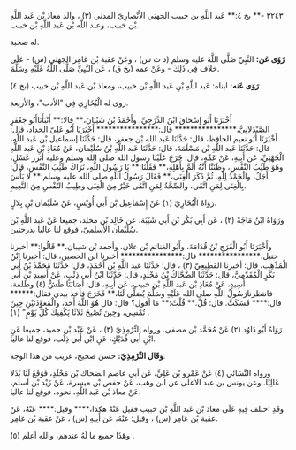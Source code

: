 ٣٢٤٣ -** بخ ٤:** عَبد اللَّهِ بن خبيب الجهني الأَنْصارِيّ المدني (٣) ، والد معاذ بْن عَبد اللَّهِ بْن خبيب، وعبد اللَّه بْن عَبد اللَّهِ بْن خبيب.

له صحبة.

**رَوَى عَن:** النَّبِيّ صَلَّى اللَّهُ عليه وسلم (د ت س) ، وعَنْ عقبة بْن عَامِر الجهني (س) - عَلَى خلاف فِي ذَلِكَ - وعَنْ عمه (بخ ق) ، عَن النَّبِيِّ صَلَّى اللَّهُ عَلَيْهِ وسَلَّمَ.

**رَوَى عَنه:** ابناه: عَبد اللَّهِ بْنِ عَبد اللَّهِ بْن خبيب، ومعاذ بْن عَبد اللَّهِ بْن خبيب (بخ ٤) .

روى له الْبُخَارِي فِي "الأدب"، والأربعة.

أَخْبَرَنَا أَبُو إِسْحَاقَ ابْنُ الدَّرَجِيِّ، وأَحْمَدُ بْنُ شَيْبَانَ،** قالا:** أَنْبَأَنَاأَبُو جَعْفَرٍ الصَّيْدَلانِيُّ،**************** قال:**************** أَخْبَرَنَا أَبُو عَلِيّ الحداد، قال: أَخْبَرَنَا أَبُو نعيم الحافظ، قال: حَدَّثَنَا عَبد الله بْن جعفر، قال: حَدَّثَنَا إسماعيل بْن عَبد اللَّهِ، قال: حَدَّثَنَا عَبد اللَّهِ بْن مَسْلَمَةَ، قال: حَدَّثَنَا عَبد اللَّهِ بْنُ سُلَيْمان، عَنْ مُعَاذِ بْنِ عَبد اللَّهِ الْجُهْنِيِّ، عَن أَبِيهِ، عَنْ عَمِّهِ، قال: خَرَجَ عَلَيْنَا رسول الله صلى الله وسلم وعليه أثرر غَسْلٍ، وهُوَ طَيِّبُ النَّفْسِ، وظَنَنَّا أَنَّهُ أَلَمَّ بِأَهْلِهِ،** فَقُلْنَا:** يَا رَسُولَ اللَّهِ، نَرَاكَ طَيِّبَ النَّفْسِ، قال: أَجَلُ، والْحَمْدُ لِلَّهِ. ثُمَّ ذَكَرَ الْغِنَى،** فَقَالَ رَسُولُ اللَّهِ صلى الله عليه وسلم:** لا بَأْسَ بِالْغِنَى لِمَنِ اتَّقَى، والصِّحَّةُ لِمَنِ اتَّقَى خَيْرٌ مِنَ الْغِنَى وطِيبُ النّفْسِ مِنَ النَّعِيمِ.

رَوَاهُ الْبُخَارِيّ (١) عَنْ إِسْمَاعِيل بْن أَبي أُوَيْسٍ، عَنْ سُلَيْمان بْنِ بِلالٍ.

ورَوَاهُ ابْنُ مَاجَهْ (٢) ، عَن أَبِي بَكْرِ بْنِ أَبي شَيْبَة، عن خَالِد بْن مخلد، جميعا عَنْ عَبد اللَّهِ بْن سُلَيْمان الأَسلميّ، فوقع لنا عاليا بدرجتين.

وأَخْبَرَنَا أَبُو الْفَرَجِ بْنُ قُدَامَةَ، وأَبُو الغنائم بْن علان، وأحمد بْن شيبان،** قَالُوا:** أخبرنا حنبل،**************** قال:**************** أخبرنا ابن الحصين، قال: أخبرنا ابْنُ الْمُذْهِب، قال: أخبرنا القَطِيعِيّ (٣) ، قال: حَدَّثَنَا عَبد اللَّهِ بْن أَحْمَدَ، قال: حَدَّثَنَا مُحَمَّدُ بْنُ أَبي بَكْرٍ الْمُقَدَّمِيُّ، قال: حَدَّثَنَا الضَّحَّاكُ بْنُ مَخْلَدٍ، قال: حَدَّثَنَا ابْنُ أَبي ذِئْبٍ، عَنْ أَسِيدِ بْنِ أَبي أَسِيدٍ، عَنْ مُعَاذِ بْن عَبد اللَّهِ بْن خبيب، عَن أَبِيهِ، قال: أَصَابَنَا طَشٌّ (٤) وظلمة، فانتظرنارَسُولُ اللَّهِ صلى الله عَلَيْهِ وسَلَّمَ يُصَلِّي لَنَا،** فَخَرَجَ فأخذ بيدي فقال:****** قال:**** فَسَكَتُّ. قال: قُلْ.** قُلْتُ:** مَا أقول؟ قال: قال هُوَ اللَّهُ أَحَد، والْمُعَوِّذَتَيْنِ حِينَ تُمْسِي، وحِينَ تُصْبِحَ ثَلاثًا يَكْفِيكَ كُلَّ يَوْمٍ" (١) .

رَوَاهُ أَبُو دَاوُد (٢) عَنْ مُحَمَّد بْن مصفى. ورواه التِّرْمِذِيّ (٣) ، عَنْ عَبْد بْن حميد، جميعا عَنِ ابْنِ أَبي فُدَيْكٍ، عَنِ ابْن أَبي ذِئْب، فوقع لنا عاليا.

**وَقَال التِّرْمِذِيّ:** حسن صحيح، غريب من هذا الوجه.

ورواه النَّسَائي (٤) عَنْ عَمْرو بْن عَلِيٍّ، عَن أبي عاصم الضحاك بْن مَخْلَدٍ، فَوَقَعَ لَنَا بَدَلا عَالِيًا. وعن يونس بن عبد الاعلى عن ابن وهب، عَنْ حفص بْن ميسرة، عَنْ زَيْد بْن أسلم، عَنْ معاذ بْن عَبد اللَّهِ، نحوه، فوقع لنا عاليا.

وقَدِ اختلف فِيهِ عَلَى معاذ بْن عَبد اللَّهِ بْن خبيب فقيل عَنْهُ هكذا،**** وقيل:**** عَنْهُ، عَنْ عقبة بْن عَامِر (س) ، وقيل: عَنْهُ، عَن أَبِيهِ (س) ، عَنْ عقبة بْن عَامِر.

وهَذَا جميع ما لَهُ عندهم، والله أعلم (٥) .